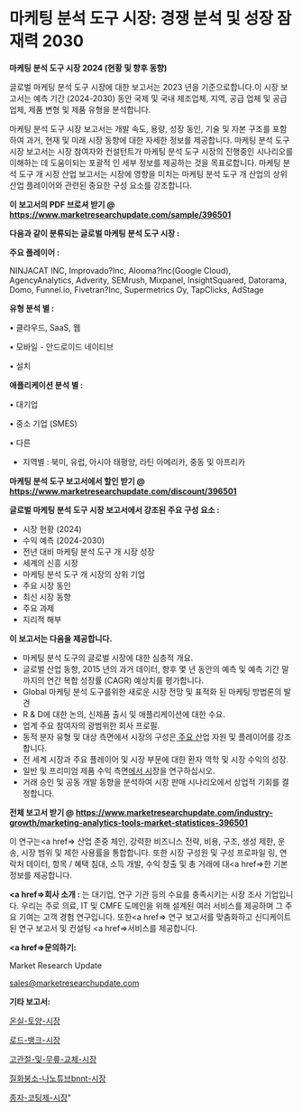 # 마케팅 분석 도구 시장: 경쟁 분석 및 성장 잠재력 2030

<strong>마케팅 분석 도구 시장 2024 (현황 및 향후 동향)</strong>

글로벌 마케팅 분석 도구 시장에 대한 보고서는 2023 년을 기준으로합니다.이 시장 보고서는 예측 기간 (2024-2030) 동안 국제 및 국내 제조업체, 지역, 공급 업체 및 공급 업체, 제품 변형 및 제품 유형을 분석합니다.

마케팅 분석 도구 시장 보고서는 개발 속도, 용량, 성장 동인, 기술 및 자본 구조를 포함하여 과거, 현재 및 미래 시장 동향에 대한 자세한 정보를 제공합니다. 마케팅 분석 도구 시장 보고서는 시장 참여자와 컨설턴트가 마케팅 분석 도구 시장의 진행중인 시나리오를 이해하는 데 도움이되는 포괄적 인 세부 정보를 제공하는 것을 목표로합니다. 마케팅 분석 도구 개 시장 산업 보고서는 시장에 영향을 미치는 마케팅 분석 도구 개 산업의 상위 산업 플레이어와 관련된 중요한 구성 요소를 강조합니다.



<strong>이 보고서의 PDF 브로셔 받기 @ <a href=https://www.marketresearchupdate.com/sample/396501>https://www.marketresearchupdate.com/sample/396501</a></strong>



<strong>다음과 같이 분류되는 글로벌 마케팅 분석 도구 시장 :</strong>



<strong>주요 플레이어 :</strong>

NINJACAT INC, Improvado?Inc, Alooma?Inc(Google Cloud), AgencyAnalytics, Adverity, SEMrush, Mixpanel, InsightSquared, Datorama, Domo, Funnel.io, Fivetran?Inc, Supermetrics Oy, TapClicks, AdStage



<strong>유형 분석 별 :</strong>

• 클라우드, SaaS, 웹

• 모바일 - 안드로이드 네이티브

• 설치



<strong>애플리케이션 분석 별 :</strong>

• 대기업

• 중소 기업 (SMES)

• 다른

<ul>
  <li>지역별 : 북미, 유럽, 아시아 태평양, 라틴 아메리카, 중동 및 아프리카</li>
</ul>


<strong>마케팅 분석 도구 보고서에서 할인 받기 @ <a href=https://www.marketresearchupdate.com/discount/396501>https://www.marketresearchupdate.com/discount/396501</a></strong>



<strong>글로벌 마케팅 분석 도구 시장 보고서에서 강조된 주요 구성 요소 :</strong>
<ul>
  <li>시장 현황 (2024)</li>
  <li>수익 예측 (2024-2030)</li>
  <li>전년 대비 마케팅 분석 도구 개 시장 성장</li>
  <li>세계의 신흥 시장</li>
  <li>마케팅 분석 도구 개 시장의 상위 기업</li>
  <li>주요 시장 동인</li>
  <li>최신 시장 동향</li>
  <li>주요 과제</li>
  <li>지리적 해부</li>
</ul>


<strong>이 보고서는 다음을 제공합니다.</strong>
<ul>
  <li>마케팅 분석 도구의 글로벌 시장에 대한 심층적 개요.</li>
  <li>글로벌 산업 동향, 2015 년의 과거 데이터, 향후 몇 년 동안의 예측 및 예측 기간 말까지의 연간 복합 성장률 (CAGR) 예상치를 평가합니다.</li>
  <li>Global 마케팅 분석 도구를위한 새로운 시장 전망 및 표적화 된 마케팅 방법론의 발견</li>
  <li>R &amp; D에 대한 논의, 신제품 출시 및 애플리케이션에 대한 수요.</li>
  <li>업계 주요 참여자의 광범위한 회사 프로필.</li>
  <li>동적 분자 유형 및 대상 측면에서 시장의 구성은<a href=> 주요 산</a>업 자원 및 플레이어를 강조합니다.</li>
  <li>전 세계 시장과 주요 플레이어 및 시장 부문에 대한 환자 역학 및 시장 수익의 성장.</li>
  <li>일반 및 프리미엄 제품 수익 측면<a href=>에서 시</a>장을 연구하십시오.</li>
  <li>거래 승인 및 공동 개발 동향을 분석하여 시장 판매 시나리오에서 상업적 기회를 결정합니다.</li>
</ul>



<strong>전체 보고서 받기 @ <a href=https://www.marketresearchupdate.com/industry-growth/marketing-analytics-tools-market-statistices-396501>https://www.marketresearchupdate.com/industry-growth/marketing-analytics-tools-market-statistices-396501</a></strong>

이 연구는<a href=> 산업 존중</a> 체인, 강력한 비즈니스 전략, 비용, 구조, 생성 제한, 운송, 시장 범위 및 제한 사용률을 통합합니다. 또한 시장 구성원 및 구성 프로파일 링, 연락처 데이터, 항목 / 혜택 침대, 소득 개발, 수익 창출 및 총 거래에 대<a href=>한 기본 </a>정보를 제공합니다.



<strong><a href=>회사 소</a>개 :</strong>
는 대기업, 연구 기관 등의 수요를 충족시키는 시장 조사 기업입니다. 우리는 주로 의료, IT 및 CMFE 도메인을 위해 설계된 여러 서비스를 제공하며 그 주요 기여는 고객 경험 연구입니다. 또한<a href=> 연구 보</a>고서를 맞춤화하고 신디케이트 된 연구 보고서 및 컨설팅 <a href=>서비스</a>를 제공합니다.



<strong><a href=>문의하기:</a></strong>

Market Research Update

sales@marketresearchupdate.com



<strong>기타 보고서:</strong>

<a href=https://www.linkedin.com/pulse/온실-토양-시장-세분화-연구-및-목표-고객2029년-isdailynews/>온실-토양-시장</a>

<a href=https://www.linkedin.com/pulse/로드-뱅크-시장-진입-전략-및-위험-평가2029년-analytics-avenue-adventures-24-ana-xqb6f/>로드-뱅크-시장</a>

<a href=https://www.linkedin.com/pulse/고관절-및-무릎-교체-시장-경쟁-분석-성장-잠재력-2029-survey-spotlight-pro-24-analysis-df3pf/>고관절-및-무릎-교체-시장</a>

<a href=https://www.linkedin.com/pulse/질화붕소-나노튜브bnnt-시장-현재-및-미래-성장-2029-isdailynews-dhihf/>질화붕소-나노튜브bnnt-시장</a>

<a href=https://www.linkedin.com/pulse/종자-코팅제-시장-진입-전략-및-위험-평가2030년-isdailynews-kz1vf/>종자-코팅제-시장</a>"

